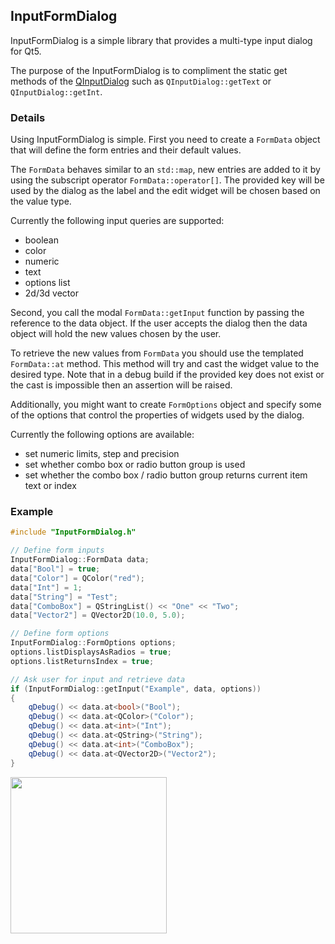 ## InputFormDialog
InputFormDialog is a simple library that provides a multi-type input dialog for Qt5.

The purpose of the InputFormDialog is to compliment the static get methods of the [QInputDialog](http://doc.qt.io/qt-5/qinputdialog.html) such as `QInputDialog::getText` or `QInputDialog::getInt`.

### Details
Using InputFormDialog is simple. First you need to create a `FormData` object that will define the form entries and their default values.

The `FormData` behaves similar to an `std::map`, new entries are added to it by using the subscript operator `FormData::operator[]`. The provided key will be used by the dialog as the label and the edit widget will be chosen based on the value type.

Currently the following input queries are supported:
- boolean
- color
- numeric
- text
- options list
- 2d/3d vector

Second, you call the modal `FormData::getInput` function by passing the reference to the data object. If the user accepts the dialog then the data object will hold the new values chosen by the user.

To retrieve the new values from `FormData` you should use the templated `FormData::at` method. This method will try and cast the widget value to the desired type. Note that in a debug build if the provided key does not exist or the cast is impossible then an assertion will be raised.

Additionally, you might want to create `FormOptions` object and specify some of the options that control the properties of widgets used by the dialog.

Currently the following options are available:
- set numeric limits, step and precision
- set whether combo box or radio button group is used
- set whether the combo box / radio button group returns current item text or index

### Example
```cpp
#include "InputFormDialog.h"

// Define form inputs
InputFormDialog::FormData data;
data["Bool"] = true;
data["Color"] = QColor("red");
data["Int"] = 1;
data["String"] = "Test";
data["ComboBox"] = QStringList() << "One" << "Two";
data["Vector2"] = QVector2D(10.0, 5.0);

// Define form options
InputFormDialog::FormOptions options;
options.listDisplaysAsRadios = true;
options.listReturnsIndex = true;

// Ask user for input and retrieve data
if (InputFormDialog::getInput("Example", data, options))
{
    qDebug() << data.at<bool>("Bool");
    qDebug() << data.at<QColor>("Color");
    qDebug() << data.at<int>("Int");
    qDebug() << data.at<QString>("String");
    qDebug() << data.at<int>("ComboBox");
    qDebug() << data.at<QVector2D>("Vector2");
}
```
<img src="https://www.dropbox.com/s/tvl6itcmzxb7hlb/input-form-dialog.jpg?raw=1" width="250" height="250"/>
